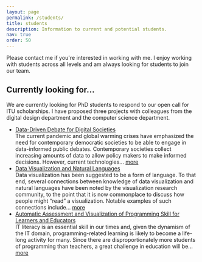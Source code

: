```yaml
---
layout: page
permalink: /students/
title: students
description: Information to current and potential students.
nav: true
order: 50
---
```


Please contact me if you're interested in working with me. I enjoy working with students across all levels and am always looking for students to join our team.

## Currently looking for...
We are currently looking for PhD students to respond to our open call for ITU scholarships. I have proposed three projects with colleagues from the digital design department and the computer science department.

* [Data-Driven Debate for Digital Societies](data-driven-debate-for-digital-societies)  
The current pandemic and global warming crises have emphasized the need for contemporary democratic
societies to be able to engage in data-informed public debates. Contemporary societies collect increasing
amounts of data to allow policy makers to make informed decisions. However, current technologies... [more](data-driven-debate-for-digital-societies)  
* [Data Visualization and Natural Languages](data-visualization-and-natural-languages)  
Data visualization has been suggested to be a form of language. To that end, several connections between
knowledge of data visualization and natural languages have been noted by the visualization research
community, to the point that it is now commonplace to discuss how people might “read” a visualization. Notable
examples of such connections include... [more](data-visualization-and-natural-languages)  
* [Automatic Assessment and Visualization of Programming Skill for Learners and Educators](automatic-assessment-and-visualization-of-programming-skill-for-learners-and-educators)  
IT literacy is an essential skill in our times and, given the dynamism of the IT domain, programming-related
learning is likely to become a life-long activity for many. Since there are disproportionately more students of
programming than teachers, a great challenge in education will be... [more](automatic-assessment-and-visualization-of-programming-skill-for-learners-and-educators)  


<!-- ### Data-Driven Debate for Digital Societies
*(PhD open call 2022)*

The current pandemic and global warming crises have emphasized the need for contemporary democratic
societies to be able to engage in data-informed public debates. Contemporary societies collect increasing
amounts of data to allow policy makers to make informed decisions. However, current technologies lack ways
for different stakeholders to take part in these decisions on similar terms.

This PhD aims to contribute visualization technologies that enable people to partake in data-based discussions,
with the aim to improve democratic processes rather than pave the way for technocracy. Doing so, we build on
prior work on collaborative and social visualization to identify shortcomings when considered in the context of
argumentation and disagreement.

During the project, we will study technologies in societal use, and we will create novel technologies that support
in-person and online data debate. To create a rich understanding of the phenomena that might be involved in
data debates, we will first conduct studies in our lab that construct close-to natural situations where
participants engage in in-person data discussions based on data visualizations. We will also study how people
use existing tools to participate in online data discussions in parallel to our lab-based efforts and compare the
insight from our two approaches. We plan to use our study insights to identify promising directions for designing
new visualization techniques and technologies for online, interactive, data-based discussions and will explore
possibilities for evaluating these in lab studies and studies that offer higher degrees of external validity.

**Start date:**             1 September 2022  
**Proposed supervisors:**   Luca Rossi, Søren Knudsen  
**Contact:**                Søren Knudsen, soekn@itu.dk  
**Research Group:**         Human-Centered Data Science  

*If successful, the position is fully financed by ITU.*

[More information...](https://candidate.hr-manager.net/ApplicationInit.aspx?cid=119&ProjectId=181398&DepartmentId=3439&MediaId=1282) -->

<!-- ### Data Visualization and Natural Languages
*(PhD open call 2022)*

Data visualization has been suggested to be a form of language. To that end, several connections between
knowledge of data visualization and natural languages have been noted by the visualization research
community, to the point that it is now commonplace to discuss how people might “read” a visualization. Notable
examples of such connections include knowledge of literacy, which has strongly inspired the notion of data
visualization literacy; language acquisition in early childhood, which plays an important role in the concept of
constructive visualization; active reading, which was studied in the context of working with data visualizations;
rhetoric, which has inspired work on visualization rhetoric; and critical text analysis, which has given way to
critical “readings” of data visualizations that build on the rich traditions of humanistic scholarship.

However, these many ways to use the rich knowledge that we have about our natural languages to inform
visualization research and design currently exists as isolated islands of knowledge. To date, the work to collect
these different approaches, to connect them, and to uncover what we might have missed in terms of knowledge
translation between these two knowledge domains remains.

This PhD aims to contribute insights from considering the domains of data visualization and natural languages
together. It asks, what are the parallels between the domains, what are the unexplored areas, what are the
strong examples of inspiration, and how might we build from those?

The project will survey existing research that intersect the two domains to establish a framework that help to
understand and think about the two domains. The framework, readings within the domains, and consultations
with language experts will help uncover unexplored areas and incongruencies between the domains and
provide opportunities for grand breakthroughs. For example, in visualization, “authoring” means to manually
create a well-known visualization design, while in the context of natural languages, “authoring” has a different
meaning. Might there be other ways to consider visualization authoring that can be fruitfully applied in
visualization research? Based on the opportunities identified in the framework, the project will explore
promising directions in combining the two knowledge domains.

We envision this work to lead to new insights about visualization authoring, visualization production, and
visualization reading. While we imagine most of this work to contribute to the emerging body of work in data
visualization, it will consider contributions to the rich existing body of work on languages that are inspired from
data visualization knowledge.

The candidate for this project should have a strong background in:
* The field of digital design or computer science. The candidate should have a good understanding of
data visualization, and might possess the skills needed for development of research prototypes, or
* The field of social sciences and humanities (such as, but not limited to, language, linguistics, or
cognition). The candidate should be interested in pursuing more technical research and a particular
interest in data and data visualization.

Ideally, the candidate presents a relevant and interesting profile that intersects the two mentioned fields, or a
strong background in one of the two and a genuine interest in and understanding of the other.

**Start date:**             1 September 2022  
**Proposed supervisors:**   Lone Malmborg, Søren Knudsen  
**Contact:**                Søren Knudsen, soekn@itu.dk  
**Research Group:**         Human-Centered Data Science  

*If successful, the position is fully financed by ITU.*

[More information...](https://candidate.hr-manager.net/ApplicationInit.aspx?cid=119&ProjectId=181398&DepartmentId=3439&MediaId=1282) -->

<!-- ### Automatic Assessment and Visualization of Programming Skill for Learners and Educators
*(PhD open call 2022)*

IT literacy is an essential skill in our times and, given the dynamism of the IT domain, programming-related
learning is likely to become a life-long activity for many. Since there are disproportionately more students of
programming than teachers, a great challenge in education will be the ability to assess and meet each student
at their skill level and to provide suitable exercises, content, and feedback.

This Ph.D. project aims to develop novel technologies that will help people understand their own, their peers,
and their students' programming skills and weaknesses. The project will develop tools for the continuous
assessment of skill level. This will be achieved by monitoring and analyzing the source code committed by
learners to version control systems, a technique from the field of mining software repositories. Visualization
tools strived at helping users understand and monitor skills will be designed based on the scholarship of
teaching and learning as well as the techniques that have emerged from information visualization (InfoVis) and
the related field of software visualization.

The resulting tools and techniques will foster scaffolded self-evaluation and problem-solving skills for all
students of programming, with the aim of increasing the effectiveness of IT education for students and
educators worldwide.

**Start date:**             Upon agreement  
**Proposed supervisors:**   Mircea Lungu, Nanna Inie, Søren Knudsen  
**Contact:**                Mircea Lungu, mlu@itu.dk  
**Research Group:**         Software Engineering  

*If successful, the position is fully financed by ITU.*

[More information...](https://candidate.hr-manager.net/ApplicationInit.aspx?cid=119&ProjectId=181398&DepartmentId=3439&MediaId=1282) -->
